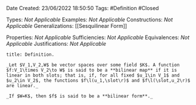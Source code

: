 <br />
<br />

Date Created: 23/06/2022 18:50:50
Tags: #Definition #Closed

Types: _Not Applicable_
Examples: _Not Applicable_
Constructions: _Not Applicable_
Generalizations: [[Sesquilinear Form]]

Properties: _Not Applicable_
Sufficiencies: _Not Applicable_
Equivalences: _Not Applicable_
Justifications: _Not Applicable_

``` ad-Definition
title: Definition.

_Let $V_1,V_2,W$ be vector spaces over some field $K$. A function $f:V_1\times V_2\to W$ is said to be a **bilinear map** if it is linear in both slots; that is, if, for all fixed $u_1\in V_1$ and $u_2\in V_2$, the functions $f\l(u_1,\slot\r)$ and $f\l(\slot,u_2\r)$ are linear._

_If $W=K$, then $f$ is said to be a **bilinear form**._

```
